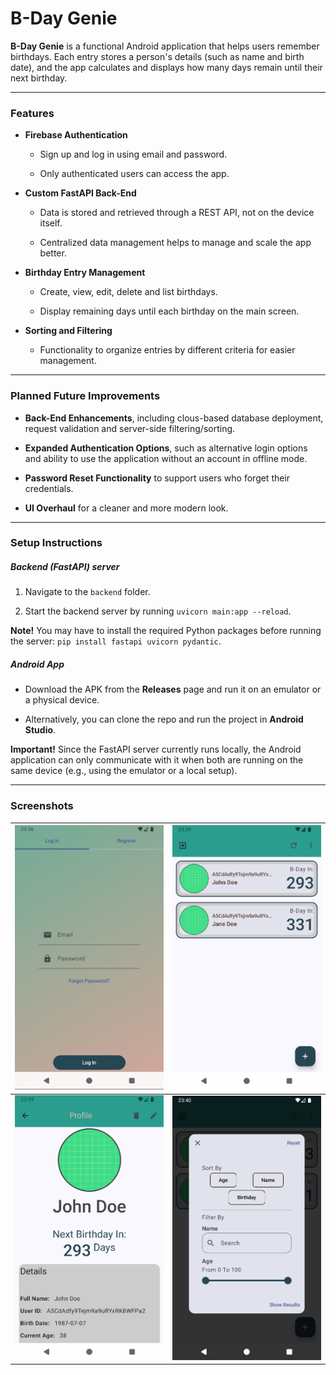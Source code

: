 # B-Day Genie

**B-Day Genie** is a functional Android application that helps users remember birthdays. Each entry stores a person's details (such as name and birth date), and the app calculates and displays how many days remain until their next birthday.

---

### Features

- **Firebase Authentication**
  
  - Sign up and log in using email and password.
  
  - Only authenticated users can access the app.

- **Custom FastAPI Back-End**
  
  - Data is stored and retrieved through a REST API, not on the device itself.
  
  - Centralized data management helps to manage and scale the app better.

- **Birthday Entry Management**
  
  - Create, view, edit, delete and list birthdays.
  
  - Display remaining days until each birthday on the main screen.

- **Sorting and Filtering**
  
  - Functionality to organize entries by different criteria for easier management.

---

### Planned Future Improvements

- **Back-End Enhancements**, including clous-based database deployment, request validation and server-side filtering/sorting.

- **Expanded Authentication Options**, such as alternative login options and ability to use the application without an account in offline mode.

- **Password Reset Functionality** to support users who forget their credentials.

- **UI Overhaul** for a cleaner and more modern look.

---

### Setup Instructions

##### Backend (FastAPI) server

1. Navigate to the `backend` folder.

2. Start the backend server by running `uvicorn main:app --reload`.

**Note!** You may have to install the required Python packages before running the server: `pip install fastapi uvicorn pydantic`.

##### Android App

- Download the APK from the **Releases** page and run it on an emulator or a physical device.

- Alternatively, you can clone the repo and run the project in **Android Studio**.

**Important!** Since the FastAPI server currently runs locally, the Android application can only communicate with it when both are running on the same device (e.g., using the emulator or a local setup).

---

### Screenshots

| ![Login Screen](assets/Screenshot1.png)   | ![Main Screen](assets/Screenshot2.png)       |
| ----------------------------------------- | -------------------------------------------- |
| ![Profile Screen](assets/Screenshot3.png) | ![Organizing Dialog](assets/Screenshot4.png) |




